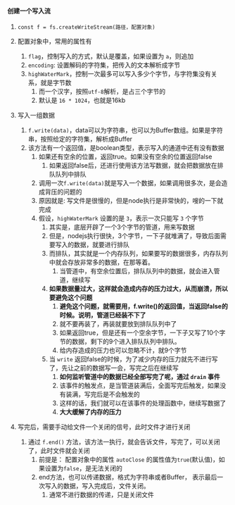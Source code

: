 

#### 创建一个写入流
1. `const f = fs.createWriteStream(路径，配置对象)`
2. 配置对象中，常用的属性有
   1. `flag`，控制写入的方式，默认是覆盖，如果设置为 `a`，则追加
   2. `encoding`: 设置解码的字符集，把传入的文本解析成字节
   3. `highWaterMark`，控制一次最多可以写入多少个字节，与字符集没有关系，就是字节数
      1. 而一个汉字，按照`utf-8`解析，是占三个字节的
      2. 默认是 `16 * 1024`，也就是16kb

3. 写入一组数据
   1. `f.write(data)`，data可以为字符串，也可以为Buffer数组。如果是字符串，按照给定的字符集，解析成Buffer
   2. 该方法有一个返回值，是boolean类型，表示写入的通道中还有没有数据
      1. 如果还有空余的位置，返回true。如果没有空余的位置返回false 
         1. 如果返回false后，还进行使用该方法写数据，就会把数据放在排队队列中排队
      2. 调用一次`f.write(data)`就是写入一个数据，如果调用很多次，是会造成背压的问题的
      3. 原因就是: 写文件是很慢的，但是node执行是非常快的，嗖的一下就完成
      4. 假设，`highWaterMark` 设置的是 `3`，表示一次只能写 `3` 个字节
         1. 其实是，底层开辟了一个3个字节的管道，用来写数据
         2. 但是，nodejs执行很快，3个字节，一下子就堆满了，导致后面需要写入的数据，就要进行排队
         3. 而排队，其实就是一个内存队列，如果要写的数据很多，内存队列中就会存放非常多的数据，在那等着。
            1. 当管道中，有空余位置后，排队队列中的数据，就会进入管道，继续写
         4. **如果数据量过大，这样就会造成内存的压力过大，从而崩溃，所以要避免这个问题**
            1. **避免这个问题，就需要用，f.write()的返回值，当返回false的时候。说明，管道已经装不下了**
            2. 就不要再装了，再装就要放到排队队列中了
            3. 如果返回true，但是还有一个空余字节，一下子又写了10个字节的数据，剩下的9个进入排队队列中排队。
            4. 给内存造成的压力也可以忽略不计，就9个字节
          5. 当 `write` 返回false的时候，为了减少内存的压力就先不进行写了，先让之前的数据写一会，写完之后在继续写
             1. **如何监听管道中的数据已经全部写完了呢，通过 `drain` 事件**
             2. 该事件的触发点，是当管道装满后，全面写完后触发，如果没有装满，写完后是不会触发的
             3. 这样的话，我们就可以在该事件的处理函数中，继续写数据了
             4. **大大缓解了内存的压力**

4. 写完后，需要手动给文件一个关闭的信号，此时文件才进行关闭
   1. 通过 `f.end()` 方法，该方法一执行，就会告诉文件，写完了，可以关闭了，此时文件就会关闭
      1. 前提是： 配置对象中的属性 `autoClose` 的属性值为`true`(默认值)，如果设置为`false`，是无法关闭的
      2. end方法，也可以传递数据，格式为字符串或者Buffer， 表示最后一次写入的数据，写入完成后，文件关闭。
         1. 通常不进行数据的传递，只是关闭文件
   
   
